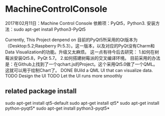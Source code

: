 # MachineControlConsole
2017年02月11日：Machine Control Console
依赖项：PyQt5，Python3.
安装方法：sudo apt-get install Python3-PyQt5

Currently, This Project denpend on 
目前的PyQt5所采用的Qt版本为（Desktop:5.2;Raspberry Pi:5.3）。这一版本，以及对应的PyQt没有Charm和Data Visualization的功能。升级又太麻烦。
这一点有待今后去研究：
1.如何在树莓派安装Qt5.8，PyQt 5.7。
2.如何搭建树莓派的交叉编译环境。
目前采用的办法是：在Github上找到了一个qchart.js的Project。这个采用Qt5.0做了一个QML。这就可以用于绘制Chart了。
DONE BUild a QML UI that can visualize data.
TODO Design the UI
TODO Let the UI runs more smoothly

## related package install
sudo apt-get install qt5-default
sudo apt-get install qt5*
sudo apt-get install python-pyqt5*
sudo apt-get install python3-pyqt5*
